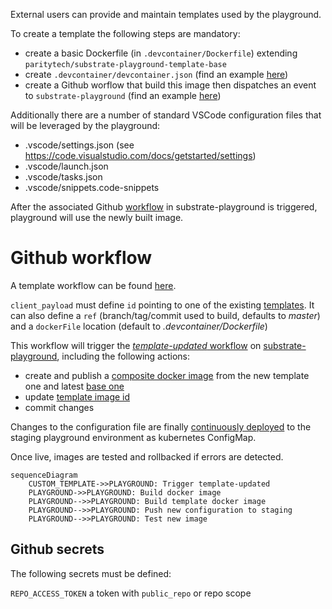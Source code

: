 External users can provide and maintain templates used by the playground.

To create a template the following steps are mandatory:

* create a basic Dockerfile (in `.devcontainer/Dockerfile`) extending `paritytech/substrate-playground-template-base`
* create `.devcontainer/devcontainer.json` (find an example [here](https://github.com/substrate-developer-hub/substrate-node-template/blob/master/.devcontainer/devcontainer.json))
* create a Github worflow that build this image then dispatches an event to `substrate-playground` (find an example [here](https://github.com/substrate-developer-hub/substrate-node-template/blob/master/.github/workflows/build-push-template.yml))

Additionally there are a number of standard VSCode configuration files that will be leveraged by the playground:

* .vscode/settings.json (see https://code.visualstudio.com/docs/getstarted/settings)
* .vscode/launch.json
* .vscode/tasks.json
* .vscode/snippets.code-snippets

After the associated Github [workflow](https://github.com/paritytech/substrate-playground/blob/develop/.github/workflows/event-template-updated.yml) in substrate-playground is triggered, playground will use the newly built image. 

# Github workflow

A template workflow can be found [here](https://github.com/paritytech/substrate-playground/blob/develop/.github/workflow-templates/cd-template.yml).

`client_payload` must define `id` pointing to one of the existing [templates](https://github.com/paritytech/substrate-playground/blob/develop/conf/k8s/overlays/staging/).
It can also define a `ref` (branch/tag/commit used to build, defaults to _master_) and a `dockerFile` location (default to _.devcontainer/Dockerfile_)

This workflow will trigger the [_template-updated_ workflow](https://github.com/paritytech/substrate-playground/blob/develop/.github/workflows/event-template-updated.yml) on [substrate-playground](https://github.com/paritytech/substrate-playground/), including the following actions:

* create and publish a [composite docker image](https://github.com/paritytech/substrate-playground/blob/develop/templates/Dockerfile.template) from the new template one and latest [base one](https://github.com/paritytech/substrate-playground/blob/develop/templates/Dockerfile.base)
* update [template image id](https://github.com/paritytech/substrate-playground/tree/develop/conf/k8s/overlays/staging/templates)
* commit changes

Changes to the configuration file are finally [continuously deployed](https://github.com/paritytech/substrate-playground/blob/develop/.github/workflows/cd-templates.yml) to the staging playground environment as kubernetes ConfigMap.

Once live, images are tested and rollbacked if errors are detected.


```mermaid
sequenceDiagram
	CUSTOM_TEMPLATE->>PLAYGROUND: Trigger template-updated
	PLAYGROUND->>PLAYGROUND: Build docker image
	PLAYGROUND-->>PLAYGROUND: Build template docker image
	PLAYGROUND-->>PLAYGROUND: Push new configuration to staging
    PLAYGROUND-->>PLAYGROUND: Test new image
```

## Github secrets

The following secrets must be defined:

`REPO_ACCESS_TOKEN` a token with `public_repo` or repo scope

